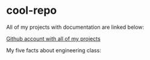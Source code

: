 # cool-repo

All of my projects with documentation are linked below:

[Github account with all of my projects](https://github.com/jdreese79)

My five facts about engineering class:
